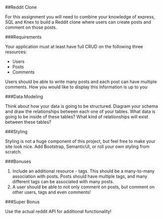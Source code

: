 ##Reddit Clone

For this assignment you will need to combine your knowledge of express, SQL and Knex to build a Reddit clone where users can create posts and comment on those posts. 

###Requirements

Your application must at least have full CRUD on the following three resources: 

- Users
- Posts
- Comments

Users should be able to write many posts and each post can have multiple comments. How you would like to display this information is up to you

###Data Modeling

Think about how your data is going to be structured. Diagram your schema and draw the relationships between each one of your tables. What data is going to be inside of these tables? What kind of relationships will exist between these tables?

###Styling

Styling is not a huge component of this project, but feel free to make your site look nice. Add Bootstrap, SemanticUI, or roll your own styling from scratch. 

###Bonuses

1. Include an additional resource - tags. This should be a many-to-many association with posts. Posts should have multiple tags, and many different tags can be associated with many posts.
1. A user should be able to not only comment on posts, but comment on other users, tags and even comments!

###Super Bonus

Use the actual reddit API for additional functionality!

